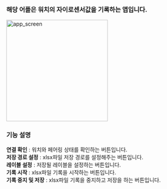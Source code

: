 ### 해당 어플은 워치의 자이로센서값을 기록하는 앱입니다.<br>
<img width="267" alt="app_screen" src="https://github.com/doyoon530/gyro_app/assets/150874253/0a0d276a-df8b-450a-bb5f-582d442b41e1"><br>
### 기능 설명<br>
**연결 확인** : 워치와 페어링 상태를 확인하는 버튼입니다.<br>
**저장 경로 설정** : xlsx파일 저장 경로를 설정해주는 버튼입니다.<br>
**레이블 설정** : 저장될 레이블을 설정하는 버튼입니다.<br>
**기록 시작** : xlsx파일 기록을 시작하는 버튼입니다.<br>
**기록 중지 및 저장** : xlsx파일 기록을 중지하고 저장을 하는 버튼입니다.<br>

